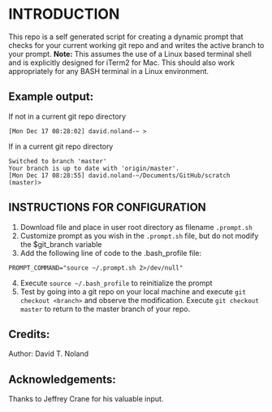 <h1>INTRODUCTION</h1>

This repo is a self generated script for creating a dynamic prompt that checks for your current working git repo and and writes the active branch to your prompt.  <b>Note:</b> This assumes the use of a Linux based terminal shell and is explicitly designed for iTerm2 for Mac.  This should also work appropriately for any BASH terminal in a Linux environment.

<h2>Example output:</h2>

If not in a current git repo directory

```
[Mon Dec 17 08:28:02] david.noland-~ >
```

If in a current git repo directory

```
Switched to branch 'master'
Your branch is up to date with 'origin/master'.
[Mon Dec 17 08:28:55] david.noland-~/Documents/GitHub/scratch (master)>
```
<h2>INSTRUCTIONS FOR CONFIGURATION</h2>

1. Download file and place in user root directory as filename `.prompt.sh`
2. Customize prompt as you wish in the `.prompt.sh` file, but do not modify the $git_branch variable
3. Add the following line of code to the .bash_profile file:

```
PROMPT_COMMAND="source ~/.prompt.sh 2>/dev/null"
```

4. Execute `source ~/.bash_profile` to reinitialize the prompt
5. Test by going into a git repo on your local machine and execute `git checkout <branch>` and observe the modification.  Execute `git checkout master` to return to the master branch of your repo.

<h2>Credits:</h2>
Author: David T. Noland

<h2>Acknowledgements:</h2>
Thanks to Jeffrey Crane for his valuable input.
